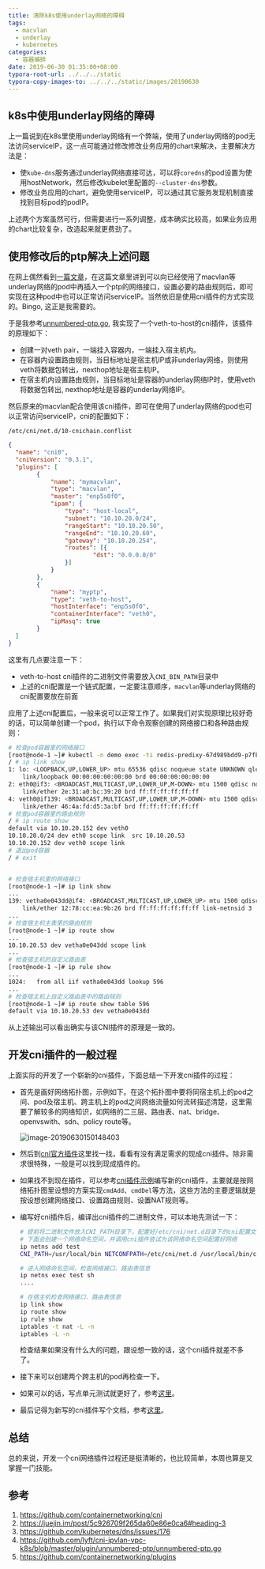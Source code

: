 ```yaml
---
title: 清除k8s使用underlay网络的障碍
tags:
  - macvlan
  - underlay
  - kubernetes
categories:
  - 容器编排
date: 2019-06-30 01:35:00+08:00
typora-root-url: ../../../static
typora-copy-images-to: ../../../static/images/20190630
---
```


## k8s中使用underlay网络的障碍

上一篇说到在k8s里使用underlay网络有一个弊端，使用了underlay网络的pod无法访问serviceIP，这一点可能通过修改修改业务应用的chart来解决，主要解决方法是：

* 使`kube-dns`服务通过underlay网络直接可达，可以将`coredns`的pod设置为使用hostNetwork，然后修改kubelet里配置的`--cluster-dns`参数。
* 修改业务应用的chart，避免使用serviceIP，可以通过其它服务发现机制直接找到目标pod的podIP。

上述两个方案虽然可行，但需要进行一系列调整，成本确实比较高，如果业务应用的chart比较复杂，改造起来就更费劲了。

## 使用修改后的ptp解决上述问题

在网上偶然看到[一篇文章](https://juejin.im/post/5c926709f265da60e86e0ca6#heading-3)，在这篇文章里讲到可以向已经使用了macvlan等underlay网络的pod中再插入一个ptp的网络接口，设置必要的路由规则后，即可实现在这种pod中也可以正常访问serviceIP。当然依旧是使用cni插件的方式实现的。Bingo, 这正是我需要的。

于是我参考[unnumbered-ptp.go](https://github.com/lyft/cni-ipvlan-vpc-k8s/blob/master/plugin/unnumbered-ptp/unnumbered-ptp.go), 我实现了一个veth-to-host的cni插件，该插件的原理如下：

* 创建⼀对veth pair，⼀端挂⼊容器内，⼀端挂⼊宿主机内。
* 在容器内设置路由规则，当目标地址是宿主机IP或非underlay网络，则使用veth将数据包转出，nexthop地址是宿主机IP。
* 在宿主机内设置路由规则，当目标地址是容器的underlay网络IP时，使用veth将数据包转出, nexthop地址是容器的underlay网络IP。

然后原来的macvlan配合使用该cni插件，即可在使用了underlay网络的pod也可以正常访问serviceIP，cni的配置如下：

`/etc/cni/net.d/10-cnichain.conflist`

```json
{
  "name": "cni0",
  "cniVersion": "0.3.1",
  "plugins": [
        {
            "name": "mymacvlan",
            "type": "macvlan",
            "master": "enp5s0f0",
            "ipam": {
                "type": "host-local",
                "subnet": "10.10.20.0/24",
                "rangeStart": "10.10.20.50",
                "rangeEnd": "10.10.20.60",
                "gateway": "10.10.20.254",
                "routes": [{
                        "dst": "0.0.0.0/0"
                }]
            }
        },
        {
            "name": "myptp",
            "type": "veth-to-host",
            "hostInterface": "enp5s0f0",
            "containerInterface": "veth0",
            "ipMasq": true
        }
  ]
}
```

这里有几点要注意一下：

* veth-to-host cni插件的二进制文件需要放入`CNI_BIN_PATH`目录中
* 上述的cni配置是一个链式配置，一定要注意顺序，`macvlan`等underlay网络的cni配置要放在前面

应用了上述cni配置后，一般来说可以正常工作了。如果我们对实现原理比较好奇的话，可以简单创建一个pod，执行以下命令观察创建的网络接口和各种路由规则：

```bash
# 检查pod容器里的网络接口
[root@node-1 ~]# kubectl -n demo exec -ti redis-predixy-67d989bdd9-p7fbf sh
/ # ip link show
1: lo: <LOOPBACK,UP,LOWER_UP> mtu 65536 qdisc noqueue state UNKNOWN qlen 1000
    link/loopback 00:00:00:00:00:00 brd 00:00:00:00:00:00
2: eth0@if3: <BROADCAST,MULTICAST,UP,LOWER_UP,M-DOWN> mtu 1500 qdisc noqueue state UNKNOWN
    link/ether 2e:31:a0:bc:39:20 brd ff:ff:ff:ff:ff:ff
4: veth0@if139: <BROADCAST,MULTICAST,UP,LOWER_UP,M-DOWN> mtu 1500 qdisc noqueue state UP
    link/ether 46:4a:fd:d5:3a:bf brd ff:ff:ff:ff:ff:ff
# 检查pod容器里的路由规则
/ # ip route show
default via 10.10.20.152 dev veth0
10.10.20.0/24 dev eth0 scope link  src 10.10.20.53
10.10.20.152 dev veth0 scope link
# 退出pod容器
/ # exit


# 检查宿主机里的网络接口
[root@node-1 ~]# ip link show
...
139: vetha0e043dd@if4: <BROADCAST,MULTICAST,UP,LOWER_UP> mtu 1500 qdisc noqueue state UP mode DEFAULT group default
    link/ether 12:78:cc:ea:9b:26 brd ff:ff:ff:ff:ff:ff link-netnsid 3
...
# 检查宿主机主表里的路由规则
[root@node-1 ~]# ip route show
...
10.10.20.53 dev vetha0e043dd scope link
...
# 检查宿主机的自定义路由表
[root@node-1 ~]# ip rule show
...
1024:	from all iif vetha0e043dd lookup 596
...
# 检查宿主机上自定义路由表中的路由规则
[root@node-1 ~]# ip route show table 596
default via 10.10.20.53 dev vetha0e043dd
```

从上述输出可以看出确实与该CNI插件的原理是一致的。

## 开发cni插件的一般过程

上面实际的开发了一个崭新的cni插件，下面总结一下开发cni插件的过程：

* 首先是画好网络拓扑图，示例如下。在这个拓扑图中要将同宿主机上的pod之间、pod及宿主机、跨主机上的pod之间网络流量如何流转描述清楚，这里需要了解较多的网络知识，如网络的二三层、路由表、nat、bridge、openvswith、sdn、policy route等。

  ![image-20190630150148403](/images/20190630/image-20190630150148403.png)

* 然后到[cni官方插件](https://github.com/containernetworking/plugins/tree/master/plugins)这里找一找，看看有没有满足需求的现成cni插件。除非需求很特殊，一般是可以找到现成插件的。

* 如果找不到现在插件，可以参考[cni插件示例](https://github.com/containernetworking/plugins/tree/master/plugins/sample)编写新的cni插件，主要就是按网络拓扑图里设想的方案实现`cmdAdd`、`cmdDel`等方法，这些方法的主要逻辑就是按设想创建网络接口、设置路由规则、设置NAT规则等。

* 编写好cni插件后，编译出cni插件的二进制文件，可以本地先测试一下：

  ```bash
  # 提前将二进制文件放入CNI_PATH目录下，配置好/etc/cni/net.d目录下的cni配置文件
  # 下面会创建一个网络命名空间，并调用cni插件尝试为该网络命名空间配置好网络
  ip netns add test
  CNI_PATH=/usr/local/bin NETCONFPATH=/etc/cni/net.d /usr/local/bin/cnitool add cni0 /var/run/netns/test
  
  # 进入网络命名空间，检查网络接口、路由表信息
  ip netns exec test sh
  ....
  
  # 在宿主机检查网络接口、路由表信息
  ip link show
  ip route show
  ip rule show
  iptables -t nat -L -n
  iptables -L -n
  ```

  检查结果如果没有什么大的问题，跟设想一致的话，这个cni插件就差不多了。

* 接下来可以创建两个跨主机的pod再检查一下。

* 如果可以的话，写点单元测试就更好了，参考[这里](https://github.com/containernetworking/plugins/blob/master/plugins/sample/sample_linux_test.go)。

* 最后记得为新写的cni插件写个文档，参考[这里](https://github.com/containernetworking/plugins/tree/master/plugins/main/bridge)。

## 总结

总的来说，开发一个cni网络插件过程还是挺清晰的，也比较简单，本周也算是又掌握一门技能。

## 参考

1. https://github.com/containernetworking/cni
2. https://juejin.im/post/5c926709f265da60e86e0ca6#heading-3
3. https://github.com/kubernetes/dns/issues/176
4. https://github.com/lyft/cni-ipvlan-vpc-k8s/blob/master/plugin/unnumbered-ptp/unnumbered-ptp.go
5. https://github.com/containernetworking/plugins
